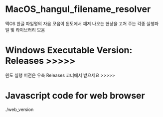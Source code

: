 # MacOS_hangul_filename_resolver
맥OS 한글 파일명의 자음 모음이 윈도에서 깨져 나오는 현상을 고쳐 주는 각종 실행파일 및 라이브러리 모음

# Windows Executable Version: Releases >>>>>
윈도 실행 버전은 우측 Releases 코너에서 받으세요 >>>>>

# Javascript code for web browser
./web_version
